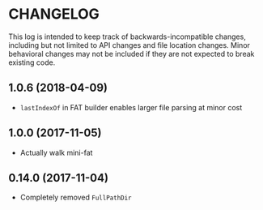 # CHANGELOG

This log is intended to keep track of backwards-incompatible changes, including
but not limited to API changes and file location changes.  Minor behavioral
changes may not be included if they are not expected to break existing code.

## 1.0.6 (2018-04-09)

* `lastIndexOf` in FAT builder enables larger file parsing at minor cost

## 1.0.0 (2017-11-05)

* Actually walk mini-fat

## 0.14.0 (2017-11-04)

* Completely removed `FullPathDir`

